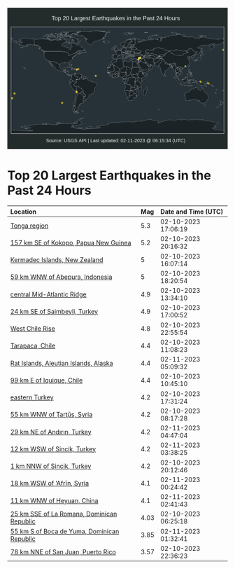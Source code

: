 ![Map](./map.png)

# Top 20 Largest Earthquakes in the Past 24 Hours

| Location | Mag | Date and Time (UTC) |
|:---|:---|:---|
| [Tonga region](https://earthquake.usgs.gov/earthquakes/eventpage/us6000jn4u) | 5.3 | 02-10-2023 17:06:19 |
| [157 km SE of Kokopo, Papua New Guinea](https://earthquake.usgs.gov/earthquakes/eventpage/us6000jn5s) | 5.2 | 02-10-2023 20:16:32 |
| [Kermadec Islands, New Zealand](https://earthquake.usgs.gov/earthquakes/eventpage/us6000jn4j) | 5 | 02-10-2023 16:07:14 |
| [59 km WNW of Abepura, Indonesia](https://earthquake.usgs.gov/earthquakes/eventpage/us6000jn58) | 5 | 02-10-2023 18:20:54 |
| [central Mid-Atlantic Ridge](https://earthquake.usgs.gov/earthquakes/eventpage/us6000jn33) | 4.9 | 02-10-2023 13:34:10 |
| [24 km SE of Saimbeyli, Turkey](https://earthquake.usgs.gov/earthquakes/eventpage/us6000jn4r) | 4.9 | 02-10-2023 17:00:52 |
| [West Chile Rise](https://earthquake.usgs.gov/earthquakes/eventpage/us6000jn6x) | 4.8 | 02-10-2023 22:55:54 |
| [Tarapaca, Chile](https://earthquake.usgs.gov/earthquakes/eventpage/us6000jn2h) | 4.4 | 02-10-2023 11:08:23 |
| [Rat Islands, Aleutian Islands, Alaska](https://earthquake.usgs.gov/earthquakes/eventpage/us6000jn8i) | 4.4 | 02-11-2023 05:09:32 |
| [99 km E of Iquique, Chile](https://earthquake.usgs.gov/earthquakes/eventpage/us6000jn2c) | 4.4 | 02-10-2023 10:45:10 |
| [eastern Turkey](https://earthquake.usgs.gov/earthquakes/eventpage/us6000jn4x) | 4.2 | 02-10-2023 17:31:24 |
| [55 km WNW of Ţarţūs, Syria](https://earthquake.usgs.gov/earthquakes/eventpage/us6000jn19) | 4.2 | 02-10-2023 08:17:28 |
| [29 km NE of Andırın, Turkey](https://earthquake.usgs.gov/earthquakes/eventpage/us6000jn8d) | 4.2 | 02-11-2023 04:47:04 |
| [12 km WSW of Sincik, Turkey](https://earthquake.usgs.gov/earthquakes/eventpage/us6000jn88) | 4.2 | 02-11-2023 03:38:25 |
| [1 km NNW of Sincik, Turkey](https://earthquake.usgs.gov/earthquakes/eventpage/us6000jn5q) | 4.2 | 02-10-2023 20:12:46 |
| [18 km WSW of ‘Afrīn, Syria](https://earthquake.usgs.gov/earthquakes/eventpage/us6000jn77) | 4.1 | 02-11-2023 00:24:42 |
| [11 km WNW of Heyuan, China](https://earthquake.usgs.gov/earthquakes/eventpage/us6000jn7u) | 4.1 | 02-11-2023 02:41:43 |
| [25 km SSE of La Romana, Dominican Republic](https://earthquake.usgs.gov/earthquakes/eventpage/pr2023041000) | 4.03 | 02-10-2023 06:25:18 |
| [55 km S of Boca de Yuma, Dominican Republic](https://earthquake.usgs.gov/earthquakes/eventpage/pr2023042001) | 3.85 | 02-11-2023 01:32:41 |
| [78 km NNE of San Juan, Puerto Rico](https://earthquake.usgs.gov/earthquakes/eventpage/pr2023041001) | 3.57 | 02-10-2023 22:36:23 |
